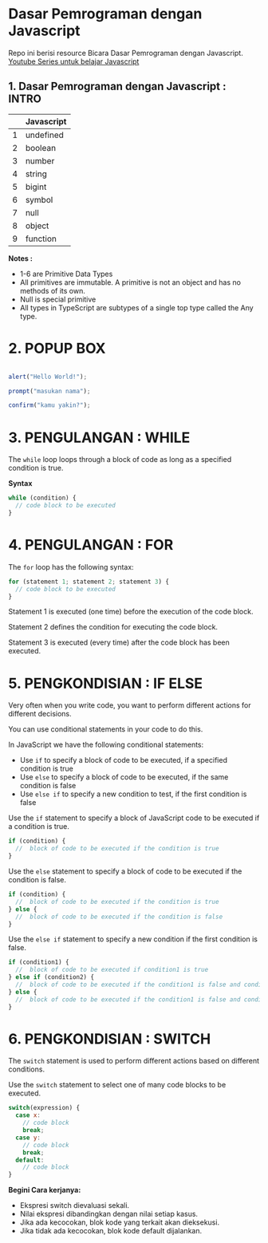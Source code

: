 # Dasar Pemrograman dengan Javascript

Repo ini berisi resource Bicara Dasar Pemrograman dengan Javascript.
[Youtube Series untuk belajar Javascript](https://www.youtube.com/watch?v=RUTV_5m4VeI&list=PLFIM0718LjIWXagluzROrA-iBY9eeUt4w)

## 1. Dasar Pemrograman dengan Javascript : INTRO

|     | Javascript | 
| --- | ---------- | 
| 1   | undefined  | 
| 2   | boolean    | 
| 3   | number     | 
| 4   | string     |
| 5   | bigint     |
| 6   | symbol     |
| 7   | null       |
| 8   | object     |
| 9   | function   |

**Notes :**

- 1-6 are Primitive Data Types
- All primitives are immutable. A primitive is not an object and has no methods of its own.
- Null is special primitive
- All types in TypeScript are subtypes of a single top type called the Any type.


# 2. POPUP BOX

```javascript

alert("Hello World!");

prompt("masukan nama");

confirm("kamu yakin?");

```

# 3. PENGULANGAN : WHILE

The `while` loop loops through a block of code as long as a specified condition is true.

**Syntax**

```javascript
while (condition) {
  // code block to be executed
}
```

# 4. PENGULANGAN : FOR

The `for` loop has the following syntax:

```javascript
for (statement 1; statement 2; statement 3) {
  // code block to be executed
}
```

Statement 1 is executed (one time) before the execution of the code block.

Statement 2 defines the condition for executing the code block.

Statement 3 is executed (every time) after the code block has been executed.

# 5. PENGKONDISIAN : IF ELSE

Very often when you write code, you want to perform different actions for different decisions.

You can use conditional statements in your code to do this.

In JavaScript we have the following conditional statements:

- Use `if` to specify a block of code to be executed, if a specified condition is true
- Use `else` to specify a block of code to be executed, if the same condition is false
- Use `else if` to specify a new condition to test, if the first condition is false

Use the `if` statement to specify a block of JavaScript code to be executed if a condition is true.

```javascript
if (condition) {
  //  block of code to be executed if the condition is true
}
```

Use the `else` statement to specify a block of code to be executed if the condition is false.

```javascript
if (condition) {
  //  block of code to be executed if the condition is true
} else {
  //  block of code to be executed if the condition is false
}
```

Use the `else if` statement to specify a new condition if the first condition is false.

```javascript
if (condition1) {
  //  block of code to be executed if condition1 is true
} else if (condition2) {
  //  block of code to be executed if the condition1 is false and condition2 is true
} else {
  //  block of code to be executed if the condition1 is false and condition2 is false
}
```

# 6. PENGKONDISIAN : SWITCH

The `switch` statement is used to perform different actions based on different conditions.

Use the `switch` statement to select one of many code blocks to be executed.

```javascript
switch(expression) {
  case x:
    // code block
    break;
  case y:
    // code block
    break;
  default:
    // code block
}
```

**Begini Cara kerjanya:**

- Ekspresi switch dievaluasi sekali.
- Nilai ekspresi dibandingkan dengan nilai setiap kasus.
- Jika ada kecocokan, blok kode yang terkait akan dieksekusi.
- Jika tidak ada kecocokan, blok kode default dijalankan.